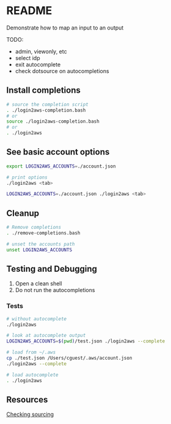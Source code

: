 # README

Demonstrate how to map an input to an output

TODO:

* admin, viewonly, etc
* select idp
* exit autocomplete
* check dotsource on autocompletions

## Install completions

```sh
# source the completion script
. ./login2aws-completion.bash             
# or
source ./login2aws-completion.bash    
# or 
. ./login2aws           
```

## See basic account options

```sh
export LOGIN2AWS_ACCOUNTS=./account.json   

# print options
./login2aws <tab>

LOGIN2AWS_ACCOUNTS=./account.json ./login2aws <tab>
```

## Cleanup

```sh
# Remove completions 
. ./remove-completions.bash      

# unset the accounts path
unset LOGIN2AWS_ACCOUNTS         
```

## Testing and Debugging

1. Open a clean shell
1. Do not run the autocompletions

### Tests

```sh
# without autocomplete
./login2aws

# look at autocomplete output
LOGIN2AWS_ACCOUNTS=$(pwd)/test.json ./login2aws --complete 

# load from ~/.aws                                    
cp ./test.json /Users/cguest/.aws/account.json    
./login2aws --complete                                     

# load autocomplete
. ./login2aws
```

## Resources

[Checking sourcing](https://stackoverflow.com/questions/2683279/how-to-detect-if-a-script-is-being-sourced)  
